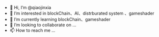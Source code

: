 - 👋 Hi, I’m @qiaojinxia
- 👀 I’m interested in blockChain、AI、distrburated system 、gameshader
- 🌱 I’m currently learning blockChain、gameshader
- 💞️ I’m looking to collaborate on ...
- 📫 How to reach me ...

<!---
qiaojinxia/qiaojinxia is a ✨ special ✨ repository because its `README.md` (this file) appears on your GitHub profile.
You can click the Preview link to take a look at your changes.
--->
